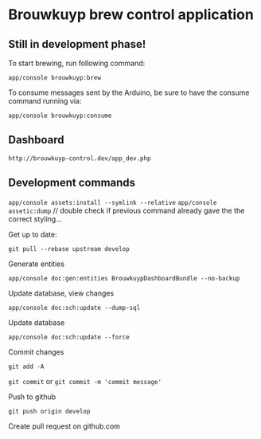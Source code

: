 Brouwkuyp brew control application
==================================

## Still in development phase!

To start brewing, run following command:

`app/console brouwkuyp:brew`

To consume messages sent by the Arduino, be sure to have the consume command running via:

`app/console brouwkuyp:consume`

## Dashboard

`http://brouwkuyp-control.dev/app_dev.php`

## Development commands

`app/console assets:install --symlink --relative`
`app/console assetic:dump`  // double check if previous command already gave the the correct styling...

Get up to date:

`git pull --rebase upstream develop`

Generate entities

`app/console doc:gen:entities BrouwkuypDashboardBundle --no-backup`

Update database, view changes

`app/console doc:sch:update --dump-sql`

Update database

`app/console doc:sch:update --force`

Commit changes

`git add -A`

`git commit` or `git commit -m 'commit message'`

Push to github

`git push origin develop`

Create pull request on github.com
